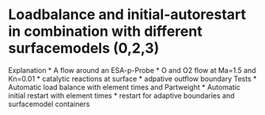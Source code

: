 # Loadbalance and initial-autorestart in combination with different surfacemodels (0,2,3)
Explanation
    * A flow around an ESA-p-Probe
    * O and O2 flow at Ma=1.5 and Kn=0.01
    * catalytic reactions at surface
    * adpative outflow boundary
Tests
    * Automatic load balance with element times and Partweight
    * Automatic initial restart with element times
    * restart for adaptive boundaries and surfacemodel containers
